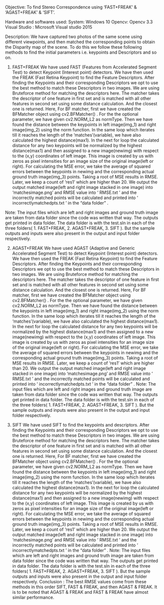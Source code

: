 
Objective: To find Stereo Correspondence using ‘FAST+FREAK’ & ‘AGAST+FREAK’ & ‘SIFT’.

Hardware and softwares used:
System: Windows 10
Opencv: Opencv 3.3
Visual Studio : Microsoft Visual studio 2015

Description:
We have captured two photos of the same scene using different viewpoints, and then matched
the corresponding points to obtain the Disparity map of the scene. To do this we follow these
following methods to find the initial parameters i.e. keypoints and Descriptors and so on.

1. FAST+FREAK
We have used FAST (Features from Accelerated Segment Test) to detect Keypoint (Interest
point) detectors. We have then used the FREAK (Fast Retina Keypoint) to find the Feature
Descriptors. After finding the Keypoints and their corresponding Descriptors we opt to use the
best method to match these Descriptors in two images. We are using Bruteforce method for
matching the descriptors here. The matcher takes the descriptor of one feature in first set and is
matched with all other features in second set using some distance calculation. And the closest one is
returned.
Here, For BF matcher, first we have created the BFMatcher object using cv2.BFMatcher() . For the
the optional parameter, we have given cv2.NORM_L2 as normType.
Then we have found the distance between the keypoints in left image(img_1) and right
image(img_2) using the norm function. In the same loop which iterates till it reaches the length of the
‘matches’(variable), we have also calculated the highest distance(max1).
In the next for loop the calculated distance for any two keypoints will be normalized by the highest
distance(max1) and then assigned to a new image(newimg) with respect to the (x,y) coordinates of
left image. This image is created by us with zeros as pixel intensities for an image size of the original
image(left or right).
For calculating the MSE error, we take the average of squared errors between the keypoints in
newimg and the corresponding actual ground truth image(img_3) points. Taking a root of MSE
results in RMSE.
Later, we keep a count of ‘res1’ which are higher than 20.
We output the output matched image(left and right image stacked in one image) into
‘matchesimage.png’ and RMSE value into ‘ RMSE.txt ’ and the incorrectly matched points will be
calculated and printed into ‘ incorrectlymatchedpts.txt ’ in the “data folder” .

Note: The input files which are left and right images and ground truth image are taken from data
folder since the code was written that way. The outputs get printed in data folder. The data folder is
with the test.sln in each of the three folders( 1. FAST+FREAK, 2. AGAST+FREAK, 3. SIFT ).
But the sample outputs and inputs were also present in the output and input folder respectively.

2. AGAST+FREAK
We have used AGAST (Adaptive and Generic Accelerated Segment Test) to detect Keypoint
(Interest point) detectors. We have then used the FREAK (Fast Retina Keypoint) to find the
Feature Descriptors. After finding the Keypoints and their corresponding Descriptors we opt to
use the best method to match these Descriptors in two images. We are using Bruteforce
method for matching the descriptors here. The matcher takes the descriptor of one feature in first
set and is matched with all other features in second set using some distance calculation. And the
closest one is returned.
Here, For BF matcher, first we have created the BFMatcher object using cv2.BFMatcher() . For the
the optional parameter, we have given cv2.NORM_L2 as normType.
Then we have found the distance between the keypoints in left image(img_1) and right
image(img_2) using the norm function. In the same loop which iterates till it reaches the length of the
‘matches’(variable), we have also calculated the highest distance(max1).
In the next for loop the calculated distance for any two keypoints will be normalized by the highest
distance(max1) and then assigned to a new image(newimg) with respect to the (x,y) coordinates of
left image. This image is created by us with zeros as pixel intensities for an image size of the original
image(left or right).
For calculating the MSE error, we take the average of squared errors between the keypoints in
newimg and the corresponding actual ground truth image(img_3) points. Taking a root of MSE
results in RMSE.
Later, we keep a count of ‘res1’ which are higher than 20.
We output the output matched image(left and right image stacked in one image) into
‘matchesimage.png’ and RMSE value into ‘ RMSE.txt ’ and the incorrectly matched points will be
calculated and printed into ‘ incorrectlymatchedpts.txt ’ in the “data folder” .
Note: The input files which are left and right images and ground truth image are taken from data
folder since the code was written that way. The outputs get printed in data folder. The data folder is
with the test.sln in each of the three folders( 1. FAST+FREAK, 2. AGAST+FREAK, 3. SIFT ).
But the sample outputs and inputs were also present in the output and input folder respectively.

3. SIFT
We have used SIFT to find the keypoints and descriptors. After finding the Keypoints and their
corresponding Descriptors we opt to use the best method to match these Descriptors in two
images. We are using Bruteforce method for matching the descriptors here. The matcher takes
the descriptor of one feature in first set and is matched with all other features in second set using
some distance calculation. And the closest one is returned.
Here, For BF matcher, first we have created the BFMatcher object using cv2.BFMatcher() . For the
the optional parameter, we have given cv2.NORM_L2 as normType.
Then we have found the distance between the keypoints in left image(img_1) and right
image(img_2) using the norm function. In the same loop which iterates till it reaches the length of the
‘matches’(variable), we have also calculated the highest distance(max1).
In the next for loop the calculated distance for any two keypoints will be normalized by the highest
distance(max1) and then assigned to a new image(newimg) with respect to the (x,y) coordinates of
left image. This image is created by us with zeros as pixel intensities for an image size of the original
image(left or right).
For calculating the MSE error, we take the average of squared errors between the keypoints in
newimg and the corresponding actual ground truth image(img_3) points. Taking a root of MSE
results in RMSE.
Later, we keep a count of ‘res1’ which are higher than 20.
We output the output matched image(left and right image stacked in one image) into
‘matchesimage.png’ and RMSE value into ‘ RMSE.txt ’ and the incorrectly matched points will be
calculated and printed into ‘ incorrectlymatchedpts.txt ’ in the “data folder” .
Note: The input files which are left and right images and ground truth image are taken from data
folder since the code was written that way. The outputs get printed in data folder. The data folder is
with the test.sln in each of the three folders( 1. FAST+FREAK, 2. AGAST+FREAK, 3. SIFT ).
But the sample outputs and inputs were also present in the output and input folder respectively.
Conclusion : The best RMSE values come from these methods in this order SIFT, FAST & FREAK,
and then AGAST & FREAK. It is to be noted that AGAST & FREAK and FAST & FREAK have
almost similar performance.
